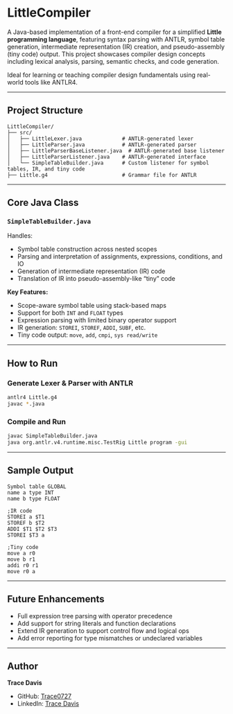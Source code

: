 # LittleCompiler

A Java-based implementation of a front-end compiler for a simplified **Little programming language**, featuring syntax parsing with ANTLR, symbol table generation, intermediate representation (IR) creation, and pseudo-assembly (tiny code) output. This project showcases compiler design concepts including lexical analysis, parsing, semantic checks, and code generation.

Ideal for learning or teaching compiler design fundamentals using real-world tools like ANTLR4.

---

## Project Structure

```
LittleCompiler/
├── src/
│   ├── LittleLexer.java             # ANTLR-generated lexer
│   ├── LittleParser.java            # ANTLR-generated parser
│   ├── LittleParserBaseListener.java  # ANTLR-generated base listener
│   ├── LittleParserListener.java    # ANTLR-generated interface
│   └── SimpleTableBuilder.java      # Custom listener for symbol tables, IR, and tiny code
├── Little.g4                        # Grammar file for ANTLR
```

---

## Core Java Class

### `SimpleTableBuilder.java`
Handles:
- Symbol table construction across nested scopes
- Parsing and interpretation of assignments, expressions, conditions, and IO
- Generation of intermediate representation (IR) code
- Translation of IR into pseudo-assembly-like “tiny” code

**Key Features:**
- Scope-aware symbol table using stack-based maps
- Support for both `INT` and `FLOAT` types
- Expression parsing with limited binary operator support
- IR generation: `STOREI`, `STOREF`, `ADDI`, `SUBF`, etc.
- Tiny code output: `move`, `add`, `cmpi`, `sys read/write`

---

## How to Run

### Generate Lexer & Parser with ANTLR
```bash
antlr4 Little.g4
javac *.java
```

### Compile and Run
```bash
javac SimpleTableBuilder.java
java org.antlr.v4.runtime.misc.TestRig Little program -gui
```

---

## Sample Output

```
Symbol table GLOBAL
name a type INT
name b type FLOAT

;IR code
STOREI a $T1
STOREF b $T2
ADDI $T1 $T2 $T3
STOREI $T3 a

;Tiny code
move a r0
move b r1
addi r0 r1
move r0 a
```

---

## Future Enhancements

- Full expression tree parsing with operator precedence
- Add support for string literals and function declarations
- Extend IR generation to support control flow and logical ops
- Add error reporting for type mismatches or undeclared variables

---

## Author  
**Trace Davis**  
- GitHub: [Trace0727](https://github.com/Trace0727)  
- LinkedIn: [Trace Davis](https://www.linkedin.com/in/trace-d-926380138/)
